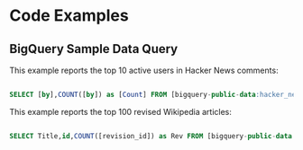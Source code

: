 # Code Examples

## BigQuery Sample Data Query

This example reports the top 10 active users in Hacker News comments:

```sql

SELECT [by],COUNT([by]) as [Count] FROM [bigquery-public-data:hacker_news.comments] GROUP BY [by] ORDER BY [Count] DESC LIMIT 10

```

This example reports the top 100 revised Wikipedia articles:

```sql

SELECT Title,id,COUNT([revision_id]) as Rev FROM [bigquery-public-data:samples.wikipedia] GROUP BY Title,id ORDER BY Rev DESC LIMIT 100

```
